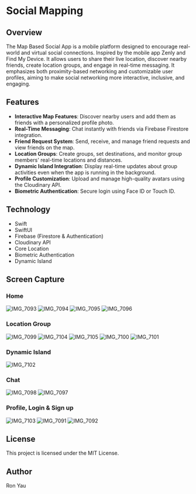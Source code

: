 # Social Mapping

## Overview
The Map Based Social App is a mobile platform designed to encourage real-world and virtual social connections.
Inspired by the mobile app Zenly and Find My Device. It allows users to share their live location, discover nearby friends, create location groups, and engage in real-time messaging.
It emphasizes both proximity-based networking and customizable user profiles, aiming to make social networking more interactive, inclusive, and engaging.

## Features
- **Interactive Map Features**: Discover nearby users and add them as friends with a personalized profile photo.
- **Real-Time Messaging**: Chat instantly with friends via Firebase Firestore integration.
- **Friend Request System**: Send, receive, and manage friend requests and view friends on the map.
- **Location Groups**: Create groups, set destinations, and monitor group members' real-time locations and distances.
- **Dynamic Island Integration**: Display real-time updates about group activities even when the app is running in the background.
- **Profile Customization**: Upload and manage high-quality avatars using the Cloudinary API.
- **Biometric Authentication**: Secure login using Face ID or Touch ID.
  
## Technology
- Swift
- SwiftUI
- Firebase (Firestore & Authentication)
- Cloudinary API
- Core Location
- Biometric Authentication
- Dynamic Island

## Screen Capture
### Home
![IMG_7093](https://github.com/user-attachments/assets/5ea4d2fa-3692-404f-8a2a-53e5908889e6)
![IMG_7094](https://github.com/user-attachments/assets/820546f9-06c1-451c-8295-882f054f3030)
![IMG_7095](https://github.com/user-attachments/assets/dce6edbb-318f-4005-a642-48a8ea226182)
![IMG_7096](https://github.com/user-attachments/assets/1aa094c6-02a5-4a3b-97e8-e79f6f6ab32d)

### Location Group
![IMG_7099](https://github.com/user-attachments/assets/809c60d6-463c-4abc-85eb-1a7216262861)
![IMG_7104](https://github.com/user-attachments/assets/40ff3ff9-46a2-4200-bb2c-4c24989c7579)
![IMG_7105](https://github.com/user-attachments/assets/a0504b50-b644-4ae6-9bd7-a6f378a809a6)
![IMG_7100](https://github.com/user-attachments/assets/2cb1fb96-e7ad-4e46-9535-e73528d445de)
![IMG_7101](https://github.com/user-attachments/assets/310ea8a7-178f-475e-b5a6-03a2a77d3f74)

### Dynamic Island
![IMG_7102](https://github.com/user-attachments/assets/d4474240-eeab-4a82-a6bc-7c9f16af1c73)

### Chat
![IMG_7098](https://github.com/user-attachments/assets/56f56055-624a-4806-8512-d4e69b926fba)
![IMG_7097](https://github.com/user-attachments/assets/2ee47b34-a621-45a4-b2b5-c6b0f631575f)

### Profile, Login & Sign up
![IMG_7103](https://github.com/user-attachments/assets/098bcd0b-fe55-44e1-94d9-4b608212fc6d)
![IMG_7091](https://github.com/user-attachments/assets/d8c6d08e-bac7-4b01-bc6f-b8b1674bf250)
![IMG_7092](https://github.com/user-attachments/assets/60c93554-a78a-4eb9-ac7f-3c69c0059bec)

## License
This project is licensed under the MIT License.

## Author
Ron Yau 

